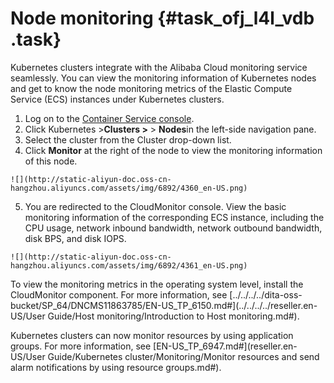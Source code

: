 # Node monitoring {#task_ofj_l4l_vdb .task}

Kubernetes clusters integrate with the Alibaba Cloud monitoring service seamlessly. You can view the monitoring information of Kubernetes nodes and get to know the node monitoring metrics of the Elastic Compute Service \(ECS\) instances under Kubernetes clusters.

1.   Log on to the [Container Service console](https://partners-intl.console.aliyun.com/#/cs). 
2.   Click Kubernetes \>**Clusters \>** \> **Nodes**in the left-side navigation pane. 
3.   Select the cluster from the Cluster drop-down list. 
4.   Click **Monitor** at the right of the node to view the monitoring information of this node. 

    ![](http://static-aliyun-doc.oss-cn-hangzhou.aliyuncs.com/assets/img/6892/4360_en-US.png)

5.   You are redirected to the CloudMonitor console. View the basic monitoring information of the corresponding ECS instance, including the CPU usage, network inbound bandwidth, network outbound bandwidth, disk BPS, and disk IOPS. 

    ![](http://static-aliyun-doc.oss-cn-hangzhou.aliyuncs.com/assets/img/6892/4361_en-US.png)


To view the monitoring metrics in the operating system level, install the CloudMonitor component. For more information, see [../../../../dita-oss-bucket/SP\_64/DNCMS11863785/EN-US\_TP\_6150.md\#](../../../../reseller.en-US/User Guide/Host monitoring/Introduction to Host monitoring.md#).

Kubernetes clusters can now monitor resources by using application groups. For more information, see [EN-US\_TP\_6947.md\#](reseller.en-US/User Guide/Kubernetes cluster/Monitoring/Monitor resources and send alarm notifications by using resource groups.md#).

